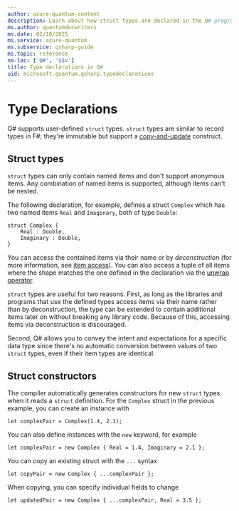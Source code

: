 ```yaml
---
author: azure-quantum-content
description: Learn about how struct types are declared in the Q# programming language.
ms.author: quantumdocwriters
ms.date: 02/18/2025
ms.service: azure-quantum
ms.subservice: qsharp-guide
ms.topic: reference
no-loc: ['Q#', '$$v']
title: Type declarations in Q#
uid: microsoft.quantum.qsharp.typedeclarations
---
```


# Type Declarations

Q# supports user-defined `struct` types. `struct` types are similar to record types in F#; they're immutable but support a [copy-and-update](xref:microsoft.quantum.qsharp.copyandupdateexpressions) construct.

## Struct types

`struct` types can only contain named items and don't support anonymous items. Any combination of named items is supported, although items can't be nested.

The following declaration, for example, defines a struct `Complex` which has two named items `Real` and `Imaginary`, both of type `Double`:

```qsharp
struct Complex {
    Real : Double,
    Imaginary : Double,
}
```

You can access the contained items via their name or by *deconstruction* (for more information, see [item access](xref:microsoft.quantum.qsharp.itemaccessexpression#item-access-for-struct-types)).
You can also access a tuple of all items where the shape matches the one defined in the declaration via the [unwrap operator](xref:microsoft.quantum.qsharp.itemaccessexpression#item-access-for-struct-types).

`struct` types are useful for two reasons. First, as long as the libraries and programs that use the defined types access items via their name rather than by deconstruction, the type can be extended to contain additional items later on without breaking any library code. Because of this, accessing items via deconstruction is discouraged.

Second, Q# allows you to convey the intent and expectations for a specific data type since there's no automatic conversion between values of two `struct` types, even if their item types are identical.

## Struct constructors

The compiler automatically generates constructors for new `struct` types when it reads a `struct` definition. For the `Complex` struct in the previous example, you can create an instance with

```qsharp
let complexPair = Complex(1.4, 2.1);
```

You can also define instances with the `new` keyword, for example

```qsharp
let complexPair = new Complex { Real = 1.4, Imaginary = 2.1 };
```

You can copy an existing struct with the `...` syntax

```qsharp
let copyPair = new Complex { ...complexPair };
```

When copying, you can specify individual fields to change

```qsharp
let updatedPair = new Complex { ...complexPair, Real = 3.5 };
```
